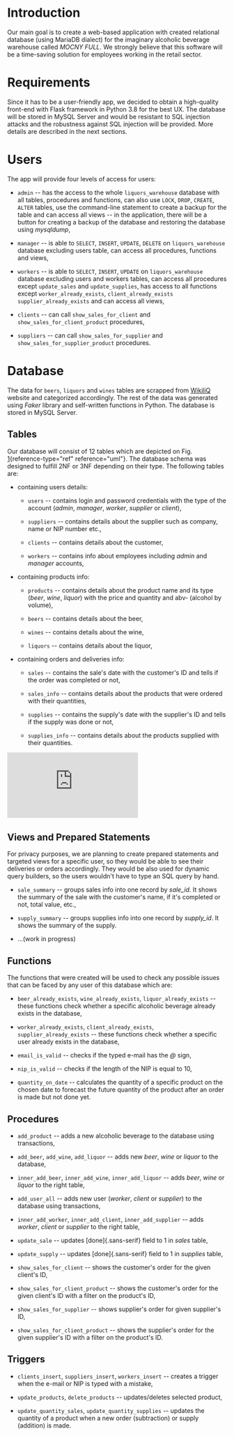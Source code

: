 # Introduction

Our main goal is to create a web-based application with created
relational database (using MariaDB dialect) for the imaginary alcoholic
beverage warehouse called *MOCNY FULL*. We strongly believe that this
software will be a time-saving solution for employees working in the
retail sector.

# Requirements

Since it has to be a user-friendly app, we decided to obtain a
high-quality front-end with Flask framework in Python 3.8 for the best
UX. The database will be stored in MySQL Server and would be resistant
to SQL injection attacks and the robustness against SQL injection will
be provided. More details are described in the next sections.

# Users

The app will provide four levels of access for users:

-   `admin` -- has the access to the whole `liquors_warehouse` database
    with all tables, procedures and functions, can also use `LOCK`,
    `DROP`, `CREATE`, `ALTER` tables, use the command-line statement to
    create a backup for the table and can access all views -- in the
    application, there will be a button for creating a backup of the
    database and restoring the database using *mysqldump*,

-   `manager` -- is able to `SELECT`, `INSERT`, `UPDATE`, `DELETE` on
    `liquors_warehouse` database excluding users table, can access all
    procedures, functions and views,

-   `workers` -- is able to `SELECT`, `INSERT`, `UPDATE` on
    `liquors_warehouse` database excluding users and workers tables, can
    access all procedures except `update_sales` and `update_supplies`,
    has access to all functions except `worker_already_exists`,
    `client_already_exists` `supplier_already_exists` and can access all
    views,

-   `clients` -- can call `show_sales_for_client` and
    `show_sales_for_client_product` procedures,

-   `suppliers` -- can call `show_sales_for_supplier` and
    `show_sales_for_supplier_product` procedures.

# Database

The data for `beers`, `liquors` and `wines` tables are scrapped from
[WikiliQ](https://wikiliq.org/) website and categorized accordingly. The
rest of the data was generated using *Faker* library and self-written
functions in Python. The database is stored in MySQL Server.

## Tables

Our database will consist of 12 tables which are depicted on Fig.
[1](#uml){reference-type="ref" reference="uml"}. The database schema was
designed to fulfill 2NF or 3NF depending on their type. The following
tables are:

-   containing users details:

    -   `users` -- contains login and password credentials with the type
        of the account (*admin*, *manager*, *worker*, *supplier* or
        *client*),

    -   `suppliers` -- contains details about the supplier such as
        company, name or NIP number etc.,

    -   `clients` -- contains details about the customer,

    -   `workers` -- contains info about employees including *admin* and
        *manager* accounts,

-   containing products info:

    -   `products` -- contains details about the product name and its
        type (*beer*, *wine*, *liquor*) with the price and quantity and
        abv- (alcohol by volume),

    -   `beers` -- contains details about the beer,

    -   `wines` -- contains details about the wine,

    -   `liquors` -- contains details about the liquor,

-   containing orders and deliveries info:

    -   `sales` -- contains the sale's date with the customer's ID and
        tells if the order was completed or not,

    -   `sales_info` -- contains details about the products that were
        ordered with their quantities,

    -   `supplies` -- contains the supply's date with the supplier's ID
        and tells if the supply was done or not,

    -   `supplies_info` -- contains details about the products supplied
        with their quantities.

![UML diagram generated in MySQL Workspace.](https://github.com/jan-sebastian-dzban/MOCNY-FULL-Database/blob/main/UML.pdf)

## Views and Prepared Statements

For privacy purposes, we are planning to create prepared statements and
targeted views for a specific user, so they would be able to see their
deliveries or orders accordingly. They would be also used for dynamic
query builders, so the users wouldn't have to type an SQL query by hand.

-   `sale_summary` -- groups sales info into one record by *sale_id*. It
    shows the summary of the sale with the customer's name, if it's
    completed or not, total value, etc.,

-   `supply_summary` -- groups supplies info into one record by
    *supply_id*. It shows the summary of the supply.

-   ...(work in progress)

## Functions

The functions that were created will be used to check any possible
issues that can be faced by any user of this database which are:

-   `beer_already_exists`, `wine_already_exists`,
    `liquor_already_exists` -- these functions check whether a specific
    alcoholic beverage already exists in the database,

-   `worker_already_exists`, `client_already_exists`,
    `supplier_already_exists` -- these functions check whether a
    specific user already exists in the database,

-   `email_is_valid` -- checks if the typed e-mail has the *@* sign,

-   `nip_is_valid` -- checks if the length of the NIP is equal to 10,

-   `quantity_on_date` -- calculates the quantity of a specific product
    on the chosen date to forecast the future quantity of the product
    after an order is made but not done yet.

## Procedures

-   `add_product` -- adds a new alcoholic beverage to the database using
    transactions,

-   `add_beer`, `add_wine`, `add_liquor` -- adds new *beer*, *wine* or
    *liquor* to the database,

-   `inner_add_beer`, `inner_add_wine`, `inner_add_liquor` -- adds
    *beer*, *wine* or *liquor* to the right table,

-   `add_user_all` -- adds new user (*worker*, *client* or *supplier*)
    to the database using transactions,

-   `inner_add_worker`, `inner_add_client`, `inner_add_supplier` -- adds
    *worker*, *client* or *supplier* to the right table,

-   `update_sale` -- updates [done]{.sans-serif} field to 1 in *sales*
    table,

-   `update_supply` -- updates [done]{.sans-serif} field to 1 in
    *supplies* table,

-   `show_sales_for_client` -- shows the customer's order for the given
    client's ID,

-   `show_sales_for_client_product` -- shows the customer's order for
    the given client's ID with a filter on the product's ID,

-   `show_sales_for_supplier` -- shows supplier's order for given
    supplier's ID,

-   `show_sales_for_client_product` -- shows the supplier's order for
    the given supplier's ID with a filter on the product's ID.

## Triggers

-   `clients_insert`, `suppliers_insert`, `workers_insert` -- creates a
    trigger when the e-mail or NIP is typed with a mistake,

-   `update_products`, `delete_products` -- updates/deletes selected
    product,

-   `update_quantity_sales`, `update_quantity_supplies` -- updates the
    quantity of a product when a new order (subtraction) or supply
    (addition) is made.
